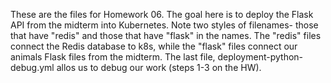 These are the files for Homework 06. The goal here is to deploy the Flask API from the midterm into Kubernetes. Note two styles of filenames- those that have "redis" and those that have "flask" in the names. The "redis" files connect the Redis database to k8s, while the "flask" files connect our animals Flask files from the midterm. The last file, deployment-python-debug.yml allos us to debug our work (steps 1-3 on the HW). 

